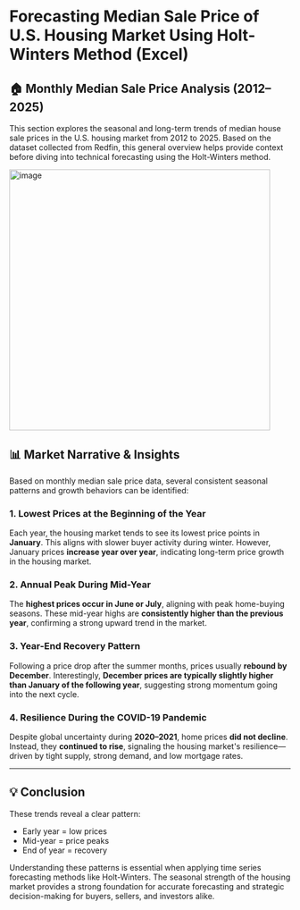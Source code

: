 # Forecasting Median Sale Price of U.S. Housing Market Using Holt-Winters Method (Excel)

## 🏠 Monthly Median Sale Price Analysis (2012–2025)

This section explores the seasonal and long-term trends of median house sale prices in the U.S. housing market from 2012 to 2025. Based on the dataset collected from Redfin, this general overview helps provide context before diving into technical forecasting using the Holt-Winters method.

<img width="467" alt="image" src="https://github.com/user-attachments/assets/e3a1f2ee-1f5a-4282-9731-391b2b6b1b84" />


## 📊 Market Narrative & Insights

Based on monthly median sale price data, several consistent seasonal patterns and growth behaviors can be identified:

### 1. Lowest Prices at the Beginning of the Year
Each year, the housing market tends to see its lowest price points in **January**. This aligns with slower buyer activity during winter. However, January prices **increase year over year**, indicating long-term price growth in the housing market.

### 2. Annual Peak During Mid-Year
The **highest prices occur in June or July**, aligning with peak home-buying seasons. These mid-year highs are **consistently higher than the previous year**, confirming a strong upward trend in the market.

### 3. Year-End Recovery Pattern
Following a price drop after the summer months, prices usually **rebound by December**. Interestingly, **December prices are typically slightly higher than January of the following year**, suggesting strong momentum going into the next cycle.

### 4. Resilience During the COVID-19 Pandemic
Despite global uncertainty during **2020–2021**, home prices **did not decline**. Instead, they **continued to rise**, signaling the housing market's resilience—driven by tight supply, strong demand, and low mortgage rates.

---

## 💡 Conclusion

These trends reveal a clear pattern:  
- Early year = low prices  
- Mid-year = price peaks  
- End of year = recovery  

Understanding these patterns is essential when applying time series forecasting methods like Holt-Winters. The seasonal strength of the housing market provides a strong foundation for accurate forecasting and strategic decision-making for buyers, sellers, and investors alike.
